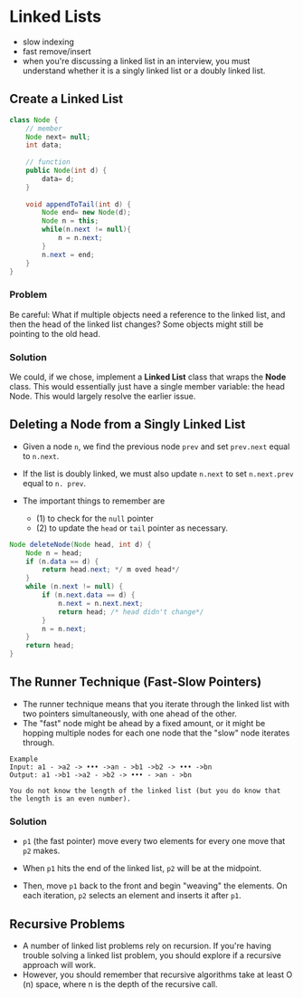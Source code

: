 # Linked Lists

- slow indexing
- fast remove/insert
- when you're discussing a linked list in an interview, you must understand whether it is a singly linked list or a doubly linked list.



## Create a Linked List

```java
class Node {
	// member
	Node next= null;
	int data;
	
    // function
	public Node(int d) {
		data= d;
	}
    
	void appendToTail(int d) {
		Node end= new Node(d);
		Node n = this;
        while(n.next != null){
            n = n.next;
        }
        n.next = end;
    }
}
```



### Problem

Be careful: What if multiple objects need a reference to the linked list, and then the head of the linked list changes? Some objects might still be pointing to the old head.



### Solution

We could, if we chose, implement a **Linked List** class that wraps the **Node** class. This would essentially just have a single member variable: the head Node. This would largely resolve the earlier issue.



## Deleting a Node from a Singly Linked List

- Given a node `n`, we find the previous node `prev` and set `prev.next` equal to `n.next`. 

- If the list is doubly linked, we must also update `n.next` to set `n.next.prev` equal to `n. prev`. 

- The important things to remember are 
  - (1) to check for the `null` pointer
  - (2) to update the `head` or `tail` pointer as necessary.

```java
Node deleteNode(Node head, int d) {
	Node n = head;
	if (n.data == d) {
		return head.next; */ m oved head*/
	}
	while (n.next != null) {
		if (n.next.data == d) {
			n.next = n.next.next;
			return head; /* head didn't change*/
		}
		n = n.next;
	}
	return head;
}
```



## The Runner Technique (Fast-Slow Pointers)

- The runner technique means that you iterate through the linked list with two pointers simultaneously, with one ahead of the other. 
- The "fast" node might be ahead by a fixed amount, or it might be hopping multiple nodes for each one node that the "slow" node iterates through.

```
Example
Input: a1 - >a2 -> ••• ->an - >b1 ->b2 -> ••• ->bn
Output: a1 ->b1 ->a2 - >b2 -> ••• - >an - >bn

You do not know the length of the linked list (but you do know that the length is an even number).
```



### Solution

- `p1` (the fast pointer) move every two elements for every one move that `p2` makes.

- When `p1` hits the end of the linked list, `p2` will be at the midpoint.
- Then, move `p1` back to the front and begin "weaving" the elements. On each iteration, `p2` selects an element and inserts it after `p1`.



## Recursive Problems

- A number of linked list problems rely on recursion. If you're having trouble solving a linked list problem, you should explore if a recursive approach will work.
- However, you should remember that recursive algorithms take at least O (n) space, where n is the depth of the recursive call.